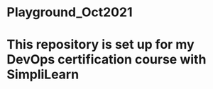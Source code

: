 # Playground_Oct2021
# 
# This repository is set up for my DevOps certification course with SimpliLearn
